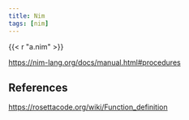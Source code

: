 ```yaml
---
title: Nim
tags: [nim]
---
```


{{< r "a.nim" >}}

<https://nim-lang.org/docs/manual.html#procedures>

## References

<https://rosettacode.org/wiki/Function_definition>
